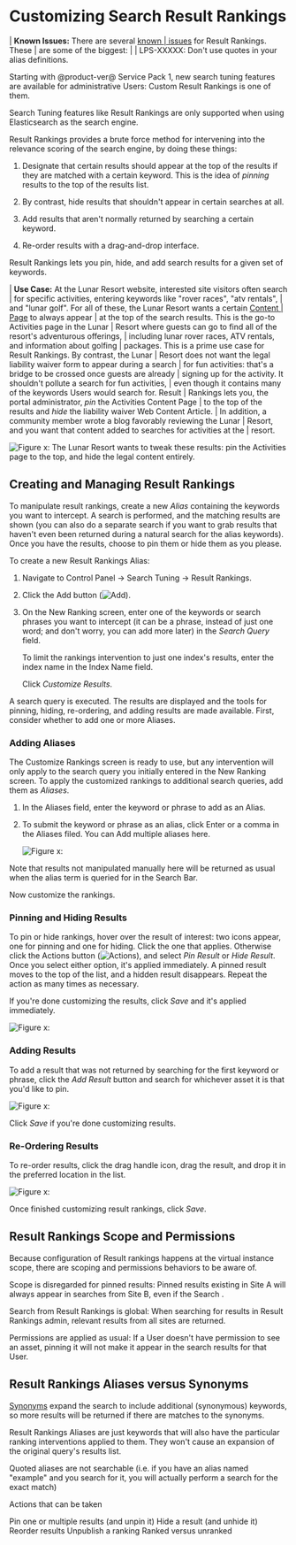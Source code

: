 # Customizing Search Result Rankings

| **Known Issues:** There are several [known
| issues](https://issues.liferay.com/browse/LPS-99540) for Result Rankings. These
| are some of the biggest:
| 
| LPS-XXXXX: Don't use quotes in your alias definitions.
<!-- Might not be an issue really, just a warning we need to make -->

Starting with @product-ver@ Service Pack 1, new search tuning features are
available for administrative Users: Custom Result Rankings is one of them.

Search Tuning features like Result Rankings are only supported when using
Elasticsearch as the search engine.

Result Rankings provides a brute force method for intervening into the relevance
scoring of the search engine, by doing these things:

1.  Designate that certain results should appear at the top of the results if
    they are matched with a certain keyword. This is the idea of _pinning_
    results to the top of the results list.

2.  By contrast, hide results that shouldn't appear in certain searches at all. 

3.  Add results that aren't normally returned by searching a certain keyword.

4.  Re-order results with a drag-and-drop interface.

<!-- Not sure if we need to show this 5.  Configure a search page to see the results from the Result Rankings
    customization and the un-manipulated results. LPS-96212
-->

Result Rankings lets you pin, hide, and add search results for a given set of
keywords.

| **Use Case:** At the Lunar Resort website, interested site visitors often search
| for specific activities, entering keywords like "rover races", "atv rentals",
| and "lunar golf". For all of these, the Lunar Resort wants a certain [Content
| Page](/docs/7-2/user/-/knowledge_base/u/creating-content-pages) to always appear
| at the top of the search results. This is the go-to Activities page in the Lunar
| Resort where guests can go to find all of the resort's adventurous offerings,
| including lunar rover races, ATV rentals, and information about golfing
| packages. This is a prime use case for Result Rankings. By contrast, the Lunar
| Resort does not want the legal liability waiver form to appear during a search
| for fun activities: that's a bridge to be crossed once guests are already
| signing up for the activity. It shouldn't pollute a search for fun activities,
| even though it contains many of the keywords Users would search for. Result
| Rankings lets you, the portal administrator, _pin_ the Activities Content Page
| to the top of the results and _hide_ the liability waiver Web Content Article.
| In addition, a community member wrote a blog favorably reviewing the Lunar
| Resort, and you want that content added to searches for activities at the
| resort. 

![Figure x: The Lunar Resort wants to tweak these results: pin the Activities page to the top, and hide the legal content entirely.](../../images/search-result-rankings-todo.png) 

## Creating and Managing Result Rankings

To manipulate result rankings, create a new _Alias_ containing the keywords you
want to intercept. A search is performed, and the matching results are shown
(you can also do a separate search if you want to grab results that haven't even
been returned during a natural search for the alias keywords). Once you have the
results, choose to pin them or hide them as you please.

To create a new Result Rankings Alias:

1.  Navigate to Control Panel &rarr; Search Tuning &rarr; Result Rankings.

2.  Click the Add button (![Add](../../images/icon-add.png)).

3.  On the New Ranking screen, enter one of the keywords or search phrases you
    want to intercept (it can be a phrase, instead of just one word; and don't
    worry, you can add more later) in the _Search Query_ field. 

    To limit the rankings intervention to just one index's results, enter the
    index name in the Index Name field.

    Click _Customize Results_.

A search query is executed. The results are displayed and the tools for pinning,
hiding, re-ordering, and adding results are made available. First, consider
whether to add one or more Aliases.

### Adding Aliases

The Customize Rankings screen is ready to use, but any intervention will only
apply to the search query you initially entered in the New Ranking screen. To
apply the customized rankings to additional search queries, add them as
_Aliases_. 

1.  In the Aliases field, enter the keyword or phrase to add as an Alias.

2.  To submit the keyword or phrase as an alias, click Enter or a comma in the
    Aliases filed. You can Add multiple aliases here. 

    ![Figure x: ](../../images/search-result-rankings-aliases.png)

Note that results not manipulated manually here will be returned as usual when
the alias term is queried for in the Search Bar. 

Now customize the rankings.

### Pinning and Hiding Results

To pin or hide rankings, hover over the result of interest: two icons appear,
one for pinning and one for hiding. Click the one that applies. Otherwise click
the Actions button (![Actions](../../images/icon-actions.png)), and select _Pin
Result_ or _Hide Result_. Once you select either option, it's applied
immediately. A pinned result moves to the top of the list, and a hidden result
disappears. Repeat the action as many times as necessary.

If you're done customizing the results, click _Save_ and it's applied
immediately.

![Figure x: ](../../images/search-result-rankings-pinned-result.png)

### Adding Results

To add a result that was not returned by searching for the first keyword or
phrase, click the _Add Result_ button and search for whichever asset it is that
you'd like to pin. 

![Figure x: ](../../images/search-result-rankings-add-result.png)

Click _Save_ if you're done customizing results.


### Re-Ordering Results

To re-order results, click the drag handle icon, drag the result, and drop it in the preferred location in the list. 

![Figure x: ](../../images/search-result-rankings-reorder.png)

Once finished customizing result rankings, click _Save_.

## Result Rankings Scope and Permissions

Because configuration of Result rankings happens at the virtual instance scope,
there are scoping and permissions behaviors to be aware of.

Scope is disregarded for pinned results: Pinned results existing in Site A will
always appear in searches from Site B, even if the Search . <!-- The View in
context URL brings the User to Site A?-->

Search from Result Rankings is global: When searching for results in Result
Rankings admin, relevant results from all sites are returned.

Permissions are applied as usual: If a User doesn't have permission to see an
asset, pinning it will not make it appear in the search results for that
User.

## Result Rankings Aliases versus Synonyms

[Synonyms](/docs/7-2/user/-/knowledge_base/u/synonyms) expand the search to
include additional (synonymous) keywords, so more results will be returned if
there are matches to the synonyms.

Result Rankings Aliases are just keywords that will also have the particular
ranking interventions applied to them. They won't cause an expansion of the
original query's results list.

Quoted aliases are not searchable (i.e. if you have an alias named "example" and
you search for it, you will actually perform a search for the exact match)

Actions that can be taken

Pin one or multiple results (and unpin it)
Hide a result (and unhide it)
Reorder results
Unpublish a ranking
Ranked versus unranked

